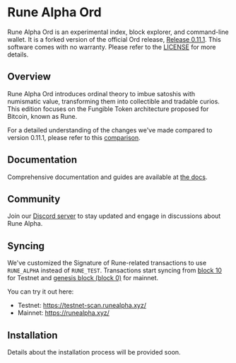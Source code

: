# Rune Alpha Ord

Rune Alpha Ord is an experimental index, block explorer, and command-line wallet. It is a forked version of the official Ord release, [Release 0.11.1](https://github.com/0xmodule/ord/commit/19db94a8de00885fd5043ef8c7a5021865843a46). This software comes with no warranty. Please refer to the [LICENSE](LICENSE) for more details.

## Overview

Rune Alpha Ord introduces ordinal theory to imbue satoshis with numismatic value, transforming them into collectible and tradable curios. This edition focuses on the Fungible Token architecture proposed for Bitcoin, known as Rune.

For a detailed understanding of the changes we've made compared to version 0.11.1, please refer to this [comparison](https://github.com/ordinals/ord/compare/master...0xmodule:ord:master).

## Documentation

Comprehensive documentation and guides are available at [the docs](https://docs.ordinals.com).

## Community

Join our [Discord server](https://discord.gg/jncetgZScu) to stay updated and engage in discussions about Rune Alpha.

## Syncing

We've customized the Signature of Rune-related transactions to use `RUNE_ALPHA` instead of `RUNE_TEST`. Transactions start syncing from [block 10](https://mempool.space/testnet/block/00000000700e92a916b46b8b91a14d1303d5d91ef0b09eecc3151fb958fd9a2e) for Testnet and [genesis block (block 0)](https://mempool.space/block/000000000019d6689c085ae165831e934ff763ae46a2a6c172b3f1b60a8ce26f) for mainnet.

You can try it out here:

- Testnet: https://testnet-scan.runealpha.xyz/
- Mainnet: https://runealpha.xyz/

## Installation

Details about the installation process will be provided soon.